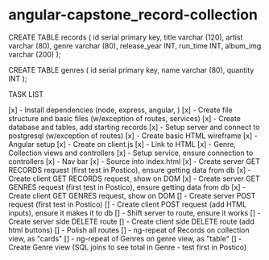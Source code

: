 # angular-capstone_record-collection

CREATE TABLE records (
id serial primary key,
title varchar (120),
artist varchar (80),
genre varchar (80),
release_year INT,
run_time INT,
album_img varchar (200)
);

CREATE TABLE genres (
id serial primary key,
name varchar (80),
quantity INT
);

TASK LIST

[x] - Install dependencies (node, express, angular, )
[x] - Create file structure and basic files (w/exception of routes, services)
[x] - Create database and tables, add starting records
[x] - Setup server and connect to postgresql (w/exception of routes)
[x] - Create basic HTML wireframe
[x] - Angular setup
    [x] - Create on client.js
    [x] - Link to HTML
    [x] - Genre, Collection views and controllers
    [x] - Setup service, ensure connection to controllers
    [x] - Nav bar
    [x] - Source into index.html
[x] - Create server GET RECORDS request (first test in Postico), ensure getting data from db
[x] - Create client GET RECORDS request, show on DOM
[x] - Create server GET GENRES request (first test in Postico), ensure getting data from db
[x] - Create client GET GENRES request, show on DOM
[] - Create server POST request (first test in Postico)
[] - Create client POST request (add HTML inputs), ensure it makes it to db
[] - Shift server to route, ensure it works
[] - Create server side DELETE route 
[] - Create client side DELETE route (add html buttons)
[] - Polish all routes
    [] - ng-repeat of Records on collection view, as "cards"
    [] - ng-repeat of Genres on genre view, as "table"
[] - Create Genre view (SQL joins to see total in Genre - test first in Postico)
